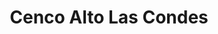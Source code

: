 ---
title: "Cenco Alto Las Condes"
url: /las-condes/cenco-alto-las-condes/
shop: centro comercial
---